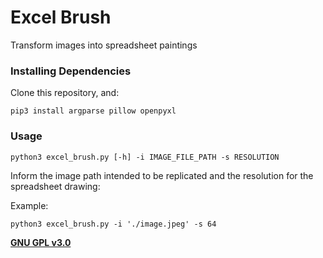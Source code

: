 # Excel Brush
Transform images into spreadsheet paintings

### Installing Dependencies

Clone this repository, and:
```
pip3 install argparse pillow openpyxl
```

### Usage

```
python3 excel_brush.py [-h] -i IMAGE_FILE_PATH -s RESOLUTION
```

Inform the image path intended to be replicated and the resolution for the spreadsheet drawing:

Example:
```
python3 excel_brush.py -i './image.jpeg' -s 64
```




**[GNU GPL v3.0](https://www.gnu.org/licenses/gpl-3.0.html)**
